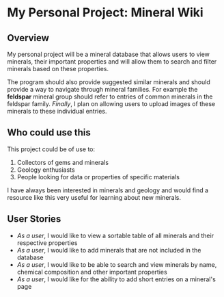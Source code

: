 # My Personal Project: Mineral Wiki

## Overview

My personal project will be a mineral database that allows users to view minerals, their
important properties and will allow them to search and filter minerals based on these
properties. 

The program should also provide suggested similar minerals and should provide a way to 
navigate through mineral families. For example the **feldspar** mineral group should refer to entries
of common minerals in the feldspar family. *Finally*, I plan on allowing users to upload images of 
these minerals to these individual entries. 

## Who could use this

This project could be of use to:

1. Collectors of gems and minerals
2. Geology enthusiasts
3. People looking for data or properties of specific materials

I have always been interested in minerals and geology and would find a resource
like this very useful for learning about new minerals. 

## User Stories

- *As a user*, I would like to view a sortable table of all minerals and their respective properties
- *As a user*, I would like to add minerals that are not included in the database
- *As a user*, I would like to be able to search and view minerals by name, chemical composition and other important properties
- *As a user*, I would like for the ability to add short entries on a mineral's page
<!--- *As a user*, I would like to view images of these minerals and upload my own --->
